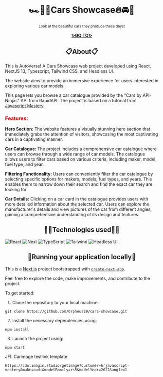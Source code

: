 <h1 align="center">🏎️💨🔥Cars Showcase🔥🚘🚗</h1>

<p align="center">
    <sup>Look at the beautiful cars they produce these days!</sup>
</p>

<p align="center">
  <a href="https://cars-showcase-dun.vercel.app/">
    <strong>✨GO TO✨</strong>
  </a>
</p>


<h2 align="center">📋About📋</h2>
This is AutoVerse! A Cars Showcase web project developed using React, NextJS 13, Typescript, Tailwind CSS, and Headless UI.

The website aims to provide an immersive experience for users interested in exploring various car models.

This page lets you browse a car catalogue provided by the "Cars by API-Ninjas" API from RapidAPI. The project is based on a tutorial from [Javascript Mastery](https://www.youtube.com/@javascriptmastery).

<h3><span style="color: red">Features:</span></h3>

**Hero Section:** The website features a visually stunning hero section that immediately grabs the attention of visitors, showcasing the most captivating cars in a captivating manner.

**Car Catalogue:** The project includes a comprehensive car catalogue where users can browse through a wide range of car models. The catalogue allows users to filter cars based on various criteria, including maker, model, fuel type, and year.

**Filtering Functionality:** Users can conveniently filter the car catalogue by selecting specific options for makers, models, fuel types, and years. This enables them to narrow down their search and find the exact car they are looking for.

**Car Details:** Clicking on a car card in the catalogue provides users with more detailed information about the selected car. Users can explore the manufacturer's details and view pictures of the car from different angles, gaining a comprehensive understanding of its design and features.


<h2 align="center">🧙‍♂️Technologies used🧙‍♂️</h2>

![React](https://img.shields.io/badge/react-%2320232a.svg?style=for-the-badge&logo=react&logoColor=%2361DAFB) ![Next](https://img.shields.io/badge/next%20js-000000?style=for-the-badge&logo=nextdotjs&logoColor=white) ![TypeScript](https://img.shields.io/badge/typescript-%23007ACC.svg?style=for-the-badge&logo=typescript&logoColor=white) ![Tailwind](https://img.shields.io/badge/Tailwind_CSS-38B2AC?style=for-the-badge&logo=tailwind-css&logoColor=white) ![Headless UI](https://img.shields.io/static/v1?style=for-the-badge&message=Headless+UI&color=222222&logo=Headless+UI&logoColor=66E3FF&label=)


<h2 align="center">📌Running your application locally📌</h2>

This is a [Next.js](https://nextjs.org/) project bootstrapped with [`create-next-app`](https://github.com/vercel/next.js/tree/canary/packages/create-next-app).

Feel free to explore the code, make improvements, and contribute to the project.

To get started:

1. Clone the repository to your local machine:
```
git clone https://github.com/Orpheus29/cars-showcase.git
```

2. Install the necessary dependencies using:
```
npm install
```
3. Launch the project using:
```
npm start
```
JFI: Carimage testlink template:
```
https://cdn.imagin.studio/getimage?customer=hrjavascript-mastery&make=audi&modelFamily=rs5&modelYear=2022&angle=1
```